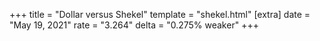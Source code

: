 +++
title = "Dollar versus Shekel"
template = "shekel.html"
[extra]
date = "May 19, 2021"
rate = "3.264"
delta = "0.275% weaker"
+++
